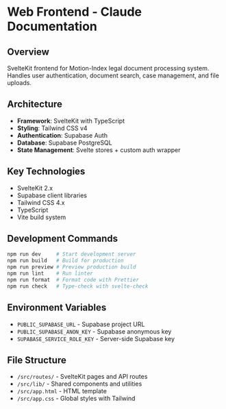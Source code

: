 # Web Frontend - Claude Documentation

## Overview
SvelteKit frontend for Motion-Index legal document processing system. Handles user authentication, document search, case management, and file uploads.

## Architecture
- **Framework**: SvelteKit with TypeScript
- **Styling**: Tailwind CSS v4
- **Authentication**: Supabase Auth
- **Database**: Supabase PostgreSQL
- **State Management**: Svelte stores + custom auth wrapper

## Key Technologies
- SvelteKit 2.x
- Supabase client libraries
- Tailwind CSS 4.x
- TypeScript
- Vite build system

## Development Commands
```bash
npm run dev     # Start development server
npm run build   # Build for production
npm run preview # Preview production build
npm run lint    # Run linter
npm run format  # Format code with Prettier
npm run check   # Type-check with svelte-check
```

## Environment Variables
- `PUBLIC_SUPABASE_URL` - Supabase project URL
- `PUBLIC_SUPABASE_ANON_KEY` - Supabase anonymous key
- `SUPABASE_SERVICE_ROLE_KEY` - Server-side Supabase key

## File Structure
- `/src/routes/` - SvelteKit pages and API routes
- `/src/lib/` - Shared components and utilities
- `/src/app.html` - HTML template
- `/src/app.css` - Global styles with Tailwind